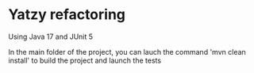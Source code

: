 # Yatzy refactoring

Using Java 17 and JUnit 5

In the main folder of the project, you can lauch the command 'mvn clean install' to build the project and launch the tests